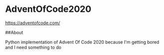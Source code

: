 # AdventOfCode2020

https://adventofcode.com/

##About

Python implementation of Advent Of Code 2020 because I'm getting bored and I need something to do
